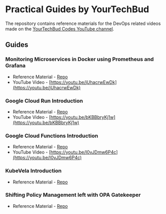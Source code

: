 # Practical Guides by YourTechBud

The repository contains reference materials for the DevOps related videos made on the [YourTechBud Codes YouTube channel](https://www.youtube.com/c/BackstageWithArchitects).

## Guides

### Monitoring Microservices in Docker using Prometheus and Grafana

- Reference Material - [Repo](https://github.com/YourTechBud/devops-guide/tree/master/monitoring-microservices-docker)
- YouTube Video - [https://youtu.be/jUhacrwEwDk](https://youtu.be/jUhacrwEwDk)

### Google Cloud Run Introduction

- Reference Material - [Repo](./google-cloud-run-introduction/)
- YouTube Video - [https://youtu.be/bKBBbryKj1w](https://youtu.be/bKBBbryKj1w)

### Google Cloud Functions Introduction

- Reference Material - [Repo](./google-cloud-functions-introduction/)
- YouTube Video - [https://youtu.be/I0vJDmw6P4c](https://youtu.be/I0vJDmw6P4c)

### KubeVela Introduction

- Reference Material - [Repo](./kubevela-introduction/)

### Shifting Policy Management left with OPA Gatekeeper
- Reference Material - [Repo](./opa-gatekeeper)